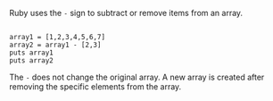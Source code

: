 Ruby uses the `-` sign to
subtract or remove items
from an array.

<codeblock language="ruby" type="lesson">
<code>
array1 = [1,2,3,4,5,6,7]
array2 = array1 - [2,3]
puts array1
puts array2
</code>
</codeblock>

The `-` does not
change the original array.
A new array is created
after removing the specific
elements from the array.